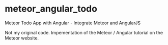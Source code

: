 # meteor_angular_todo
Meteor Todo App with Angular - Integrate Meteor and AngularJS 


Not my original code. Impementation of the Meteor / Angular tutorial on the Meteor website. 
